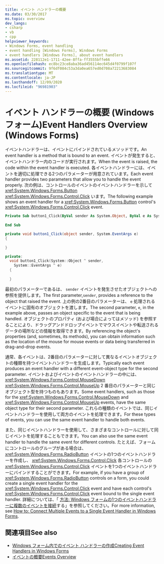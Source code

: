 ```yaml
---
title: イベント ハンドラーの概要
ms.date: 03/30/2017
ms.topic: overview
dev_langs:
- csharp
- vb
- cpp
helpviewer_keywords:
- Windows Forms, event handling
- event handling [Windows Forms], Windows Forms
- event handlers [Windows Forms], about event handlers
ms.assetid: 228112e1-1711-42ee-8ffa-ff3555bffe66
ms.openlocfilehash: ec8bc23ce8aba36ad456114ec645d4f0799f107f
ms.sourcegitcommit: 9f6df084c53a3da0ea657ed0d708a72213683084
ms.translationtype: MT
ms.contentlocale: ja-JP
ms.lasthandoff: 12/09/2020
ms.locfileid: "96981903"
---
```

# <a name="event-handlers-overview-windows-forms"></a><span data-ttu-id="67b03-102">イベント ハンドラーの概要 (Windows フォーム)</span><span class="sxs-lookup"><span data-stu-id="67b03-102">Event Handlers Overview (Windows Forms)</span></span>
<span data-ttu-id="67b03-103">イベントハンドラーは、イベントにバインドされているメソッドです。</span><span class="sxs-lookup"><span data-stu-id="67b03-103">An event handler is a method that is bound to an event.</span></span> <span data-ttu-id="67b03-104">イベントが発生すると、イベントハンドラー内のコードが実行されます。</span><span class="sxs-lookup"><span data-stu-id="67b03-104">When the event is raised, the code within the event handler is executed.</span></span> <span data-ttu-id="67b03-105">各イベントハンドラーには、イベントを適切に処理できる2つのパラメーターが用意されています。</span><span class="sxs-lookup"><span data-stu-id="67b03-105">Each event handler provides two parameters that allow you to handle the event properly.</span></span> <span data-ttu-id="67b03-106">次の例は、コントロールのイベントのイベントハンドラーを示して <xref:System.Windows.Forms.Button> <xref:System.Windows.Forms.Control.Click> います。</span><span class="sxs-lookup"><span data-stu-id="67b03-106">The following example shows an event handler for a <xref:System.Windows.Forms.Button> control's <xref:System.Windows.Forms.Control.Click> event.</span></span>  
  
```vb  
Private Sub button1_Click(ByVal sender As System.Object, ByVal e As System.EventArgs) Handles button1.Click  
  
End Sub  
```  
  
```csharp  
private void button1_Click(object sender, System.EventArgs e)
{  
  
}  
```  
  
```cpp  
private:  
  void button1_Click(System::Object ^ sender,  
    System::EventArgs ^ e)  
  {  
  
  }  
```  
  
 <span data-ttu-id="67b03-107">最初のパラメーターであるは、 `sender` イベントを発生させたオブジェクトへの参照を提供します。</span><span class="sxs-lookup"><span data-stu-id="67b03-107">The first parameter,`sender`, provides a reference to the object that raised the event.</span></span> <span data-ttu-id="67b03-108">上の例の2番目のパラメーターは、 `e` 処理されるイベントに固有のオブジェクトを渡します。</span><span class="sxs-lookup"><span data-stu-id="67b03-108">The second parameter, `e`, in the example above, passes an object specific to the event that is being handled.</span></span> <span data-ttu-id="67b03-109">オブジェクトのプロパティ (および場合によってはメソッド) を参照することにより、ドラッグアンドドロップイベントでマウスイベントや転送されるデータの場所などの情報を取得できます。</span><span class="sxs-lookup"><span data-stu-id="67b03-109">By referencing the object's properties (and, sometimes, its methods), you can obtain information such as the location of the mouse for mouse events or data being transferred in drag-and-drop events.</span></span>  
  
 <span data-ttu-id="67b03-110">通常、各イベントは、2番目のパラメーターに対して異なるイベントオブジェクトの種類を持つイベントハンドラーを生成します。</span><span class="sxs-lookup"><span data-stu-id="67b03-110">Typically each event produces an event handler with a different event-object type for the second parameter.</span></span> <span data-ttu-id="67b03-111">イベントおよびイベントのイベントハンドラーの中には、 <xref:System.Windows.Forms.Control.MouseDown> <xref:System.Windows.Forms.Control.MouseUp> 2 番目のパラメーターと同じオブジェクト型を持つものもあります。</span><span class="sxs-lookup"><span data-stu-id="67b03-111">Some event handlers, such as those for the <xref:System.Windows.Forms.Control.MouseDown> and <xref:System.Windows.Forms.Control.MouseUp> events, have the same object type for their second parameter.</span></span> <span data-ttu-id="67b03-112">これらの種類のイベントでは、同じイベントハンドラーを使用して両方のイベントを処理できます。</span><span class="sxs-lookup"><span data-stu-id="67b03-112">For these types of events, you can use the same event handler to handle both events.</span></span>  
  
 <span data-ttu-id="67b03-113">また、同じイベントハンドラーを使用して、さまざまなコントロールに対して同じイベントを処理することもできます。</span><span class="sxs-lookup"><span data-stu-id="67b03-113">You can also use the same event handler to handle the same event for different controls.</span></span> <span data-ttu-id="67b03-114">たとえば、フォームにコントロールのグループがある場合は、 <xref:System.Windows.Forms.RadioButton> イベントの1つのイベントハンドラーを作成し、 <xref:System.Windows.Forms.Control.Click> 各コントロールの <xref:System.Windows.Forms.Control.Click> イベントを1つのイベントハンドラーにバインドすることができます。</span><span class="sxs-lookup"><span data-stu-id="67b03-114">For example, if you have a group of <xref:System.Windows.Forms.RadioButton> controls on a form, you could create a single event handler for the <xref:System.Windows.Forms.Control.Click> event and have each control's <xref:System.Windows.Forms.Control.Click> event bound to the single event handler.</span></span> <span data-ttu-id="67b03-115">詳細については、「 [方法: Windows フォームの1つのイベントハンドラーに複数のイベントを接続](how-to-connect-multiple-events-to-a-single-event-handler-in-windows-forms.md)する」を参照してください。</span><span class="sxs-lookup"><span data-stu-id="67b03-115">For more information, see [How to: Connect Multiple Events to a Single Event Handler in Windows Forms](how-to-connect-multiple-events-to-a-single-event-handler-in-windows-forms.md).</span></span>  
  
## <a name="see-also"></a><span data-ttu-id="67b03-116">関連項目</span><span class="sxs-lookup"><span data-stu-id="67b03-116">See also</span></span>

- [<span data-ttu-id="67b03-117">Windows フォーム内でのイベント ハンドラーの作成</span><span class="sxs-lookup"><span data-stu-id="67b03-117">Creating Event Handlers in Windows Forms</span></span>](creating-event-handlers-in-windows-forms.md)
- [<span data-ttu-id="67b03-118">イベントの概要</span><span class="sxs-lookup"><span data-stu-id="67b03-118">Events Overview</span></span>](events-overview-windows-forms.md)
